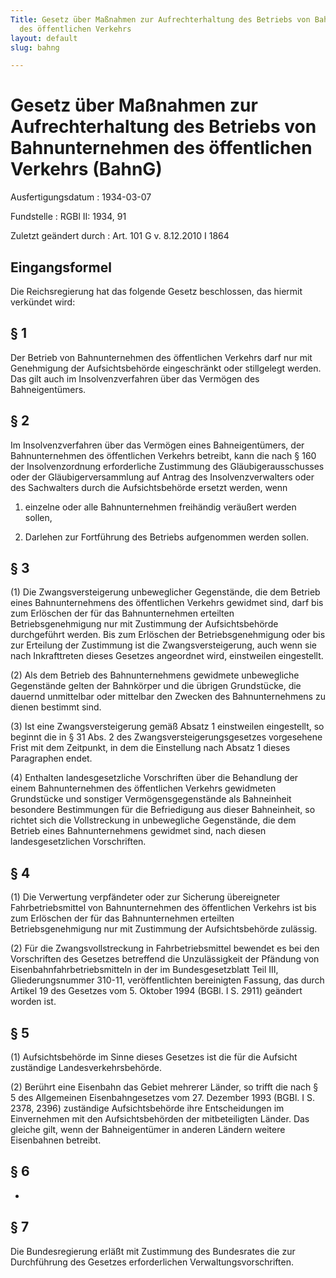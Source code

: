 ```yaml
---
Title: Gesetz über Maßnahmen zur Aufrechterhaltung des Betriebs von Bahnunternehmen
  des öffentlichen Verkehrs
layout: default
slug: bahng

---
```


# Gesetz über Maßnahmen zur Aufrechterhaltung des Betriebs von Bahnunternehmen des öffentlichen Verkehrs (BahnG)

Ausfertigungsdatum
:   1934-03-07

Fundstelle
:   RGBl II: 1934, 91

Zuletzt geändert durch
:   Art. 101 G v. 8.12.2010 I 1864


## Eingangsformel

Die Reichsregierung hat das folgende Gesetz beschlossen, das hiermit
verkündet wird:


## § 1

Der Betrieb von Bahnunternehmen des öffentlichen Verkehrs darf nur mit
Genehmigung der Aufsichtsbehörde eingeschränkt oder stillgelegt
werden. Das gilt auch im Insolvenzverfahren über das Vermögen des
Bahneigentümers.


## § 2

Im Insolvenzverfahren über das Vermögen eines Bahneigentümers, der
Bahnunternehmen des öffentlichen Verkehrs betreibt, kann die nach §
160 der Insolvenzordnung erforderliche Zustimmung des
Gläubigerausschusses oder der Gläubigerversammlung auf Antrag des
Insolvenzverwalters oder des Sachwalters durch die Aufsichtsbehörde
ersetzt werden, wenn

1.  einzelne oder alle Bahnunternehmen freihändig veräußert werden sollen,


2.  Darlehen zur Fortführung des Betriebs aufgenommen werden sollen.





## § 3

(1) Die Zwangsversteigerung unbeweglicher Gegenstände, die dem Betrieb
eines Bahnunternehmens des öffentlichen Verkehrs gewidmet sind, darf
bis zum Erlöschen der für das Bahnunternehmen erteilten
Betriebsgenehmigung nur mit Zustimmung der Aufsichtsbehörde
durchgeführt werden. Bis zum Erlöschen der Betriebsgenehmigung oder
bis zur Erteilung der Zustimmung ist die Zwangsversteigerung, auch
wenn sie nach Inkrafttreten dieses Gesetzes angeordnet wird,
einstweilen eingestellt.

(2) Als dem Betrieb des Bahnunternehmens gewidmete unbewegliche
Gegenstände gelten der Bahnkörper und die übrigen Grundstücke, die
dauernd unmittelbar oder mittelbar den Zwecken des Bahnunternehmens zu
dienen bestimmt sind.

(3) Ist eine Zwangsversteigerung gemäß Absatz 1 einstweilen
eingestellt, so beginnt die in § 31 Abs. 2 des
Zwangsversteigerungsgesetzes vorgesehene Frist mit dem Zeitpunkt, in
dem die Einstellung nach Absatz 1 dieses Paragraphen endet.

(4) Enthalten landesgesetzliche Vorschriften über die Behandlung der
einem Bahnunternehmen des öffentlichen Verkehrs gewidmeten Grundstücke
und sonstiger Vermögensgegenstände als Bahneinheit besondere
Bestimmungen für die Befriedigung aus dieser Bahneinheit, so richtet
sich die Vollstreckung in unbewegliche Gegenstände, die dem Betrieb
eines Bahnunternehmens gewidmet sind, nach diesen landesgesetzlichen
Vorschriften.


## § 4

(1) Die Verwertung verpfändeter oder zur Sicherung übereigneter
Fahrbetriebsmittel von Bahnunternehmen des öffentlichen Verkehrs ist
bis zum Erlöschen der für das Bahnunternehmen erteilten
Betriebsgenehmigung nur mit Zustimmung der Aufsichtsbehörde zulässig.

(2) Für die Zwangsvollstreckung in Fahrbetriebsmittel bewendet es bei
den Vorschriften des Gesetzes betreffend die Unzulässigkeit der
Pfändung von Eisenbahnfahrbetriebsmitteln in der im Bundesgesetzblatt
Teil III, Gliederungsnummer 310-11, veröffentlichten bereinigten
Fassung, das durch Artikel 19 des Gesetzes vom 5. Oktober 1994 (BGBl.
I S. 2911) geändert worden ist.


## § 5

(1) Aufsichtsbehörde im Sinne dieses Gesetzes ist die für die Aufsicht
zuständige Landesverkehrsbehörde.

(2) Berührt eine Eisenbahn das Gebiet mehrerer Länder, so trifft die
nach § 5 des Allgemeinen Eisenbahngesetzes vom 27. Dezember 1993
(BGBl. I S. 2378, 2396) zuständige Aufsichtsbehörde ihre
Entscheidungen im Einvernehmen mit den Aufsichtsbehörden der
mitbeteiligten Länder. Das gleiche gilt, wenn der Bahneigentümer in
anderen Ländern weitere Eisenbahnen betreibt.


## § 6

-


## § 7

Die Bundesregierung erläßt mit Zustimmung des Bundesrates die zur
Durchführung des Gesetzes erforderlichen Verwaltungsvorschriften.

